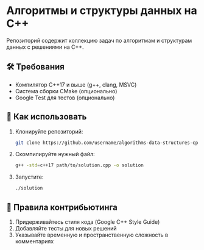# Алгоритмы и структуры данных на C++

Репозиторий содержит коллекцию задач по алгоритмам и структурам данных с решениями на C++.


## 🛠 Требования

- Компилятор C++17 и выше (g++, clang, MSVC)
- Система сборки CMake (опционально)
- Google Test для тестов (опционально)

## 📌 Как использовать

1. Клонируйте репозиторий:
   ```bash
   git clone https://github.com/username/algorithms-data-structures-cpp.git
   ```
2. Скомпилируйте нужный файл:
   ```bash
   g++ -std=c++17 path/to/solution.cpp -o solution
   ```
3. Запустите:
   ```bash
   ./solution
   ```

## 🤝 Правила контрибьютинга

1. Придерживайтесь стиля кода (Google C++ Style Guide)
2. Добавляйте тесты для новых решений
3. Указывайте временную и пространственную сложность в комментариях

